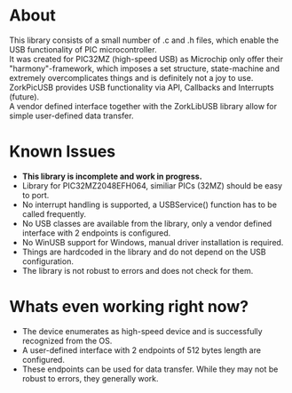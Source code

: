 # About

This library consists of a small number of .c and .h files, which enable the USB functionality of PIC microcontroller.  
It was created for PIC32MZ (high-speed USB) as Microchip only offer their "harmony"-framework, which imposes a set structure, state-machine and extremely overcomplicates things and is definitely not a joy to use.  
ZorkPicUSB provides USB functionality via API, Callbacks and Interrupts (future).  
A vendor defined interface together with the ZorkLibUSB library allow for simple user-defined data transfer.  

# Known Issues

* **This library is incomplete and work in progress.**
* Library for PIC32MZ2048EFH064, similiar PICs (32MZ) should be easy to port.
* No interrupt handling is supported, a USBService() function has to be called frequently.
* No USB classes are available from the library, only a vendor defined interface with 2 endpoints is configured.
* No WinUSB support for Windows, manual driver installation is required.
* Things are hardcoded in the library and do not depend on the USB configuration.
* The library is not robust to errors and does not check for them.

# Whats even working right now?

* The device enumerates as high-speed device and is successfully recognized from the OS.
* A user-defined interface with 2 endpoints of 512 bytes length are configured.
* These endpoints can be used for data transfer. While they may not be robust to errors, they generally work.
